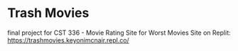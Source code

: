 # Trash Movies
final project for CST 336 - Movie Rating Site for Worst Movies
Site on Replit: https://trashmovies.keyonimcnair.repl.co/
